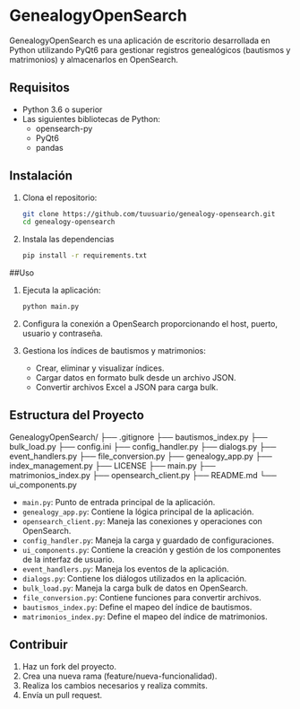 # GenealogyOpenSearch

GenealogyOpenSearch es una aplicación de escritorio desarrollada en Python utilizando PyQt6 para gestionar registros genealógicos (bautismos y matrimonios) y almacenarlos en OpenSearch.

## Requisitos

- Python 3.6 o superior
- Las siguientes bibliotecas de Python:
  - opensearch-py
  - PyQt6
  - pandas

## Instalación

1. Clona el repositorio:

   ```bash
   git clone https://github.com/tuusuario/genealogy-opensearch.git
   cd genealogy-opensearch
   ```

2. Instala las dependencias

    ```bash
    pip install -r requirements.txt
    ```

##Uso

1. Ejecuta la aplicación:

    ```bash
    python main.py
    ```

2. Configura la conexión a OpenSearch proporcionando el host, puerto, usuario y contraseña.

3. Gestiona los índices de bautismos y matrimonios:
   - Crear, eliminar y visualizar índices.
   - Cargar datos en formato bulk desde un archivo JSON.
   - Convertir archivos Excel a JSON para carga bulk.

## Estructura del Proyecto

GenealogyOpenSearch/
├── .gitignore
├── bautismos_index.py
├── bulk_load.py
├── config.ini
├── config_handler.py
├── dialogs.py
├── event_handlers.py
├── file_conversion.py
├── genealogy_app.py
├── index_management.py
├── LICENSE
├── main.py
├── matrimonios_index.py
├── opensearch_client.py
├── README.md
└── ui_components.py

- `main.py`: Punto de entrada principal de la aplicación.
- `genealogy_app.py`: Contiene la lógica principal de la aplicación.
- `opensearch_client.py`: Maneja las conexiones y operaciones con OpenSearch.
- `config_handler.py`: Maneja la carga y guardado de configuraciones.
- `ui_components.py`: Contiene la creación y gestión de los componentes de la interfaz de usuario.
- `event_handlers.py`: Maneja los eventos de la aplicación.
- `dialogs.py`: Contiene los diálogos utilizados en la aplicación.
- `bulk_load.py`: Maneja la carga bulk de datos en OpenSearch.
- `file_conversion.py`: Contiene funciones para convertir archivos.
- `bautismos_index.py`: Define el mapeo del índice de bautismos.
- `matrimonios_index.py`: Define el mapeo del índice de matrimonios.

## Contribuir

1. Haz un fork del proyecto.
2. Crea una nueva rama (feature/nueva-funcionalidad).
3. Realiza los cambios necesarios y realiza commits.
4. Envía un pull request.

